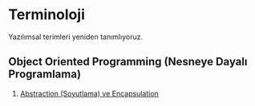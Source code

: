 # Terminoloji
Yazılımsal terimleri yeniden tanımlıyoruz. 

## Object Oriented Programming (Nesneye Dayalı Programlama)

1. [Abstraction (Soyutlama) ve Encapsulation](oop/abstraction.md)
